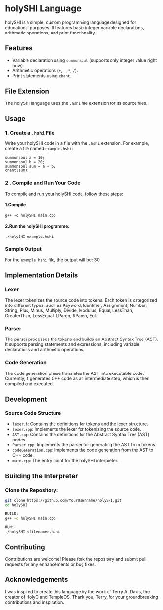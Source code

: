 # holySHI Language
holySHI is a simple, custom programming language designed for educational purposes. It features basic integer variable declarations, arithmetic operations, and print functionality.


## Features

- Variable declaration using `summonsoul` (supports only integer value right now).
- Arithmetic operations (`+`, `-`, `*`, `/`).
- Print statements using `chant`.

## File Extension

The holySHI language uses the `.hshi` file extension for its source files.

## Usage
### 1. Create a `.hshi` File
Write your holySHI code in a file with the `.hshi` extension. For example, create a file named `example.hshi`:
```plaintext
summonsoul a = 10;
summonsoul b = 20;
summonsoul sum = a + b;
chant(sum);
```
### 2 . Compile and Run Your Code
To compile and run your holySHI code, follow these steps:
#### 1.Compile 
```plaintext
g++ -o holySHI main.cpp
```
#### 2.Run the holySHI programme:
```plaintext
./holySHI example.hshi
```
### Sample Output
For the `example.hshi` file, the output will be:
30

## Implementation Details

### Lexer

The lexer tokenizes the source code into tokens. Each token is categorized into different types, such as Keyword, Identifier, Assignment, Number, String, Plus, Minus, Multiply, Divide, Modulus, Equal, LessThan, GreaterThan, LessEqual, LParen, RParen, Eol.

### Parser

The parser processes the tokens and builds an Abstract Syntax Tree (AST). It supports parsing statements and expressions, including variable declarations and arithmetic operations.

### Code Generation

The code generation phase translates the AST into executable code. Currently, it generates C++ code as an intermediate step, which is then compiled and executed.

## Development

### Source Code Structure

- `lexer.h`: Contains the definitions for tokens and the lexer structure.
- `lexer.cpp`: Implements the lexer for tokenizing the source code.
- `AST.cpp`: Contains the definitions for the Abstract Syntax Tree (AST) nodes.
- `Parser.cpp`: Implements the parser for generating the AST from tokens.
- `codeGeneration.cpp`: Implements the code generation from the AST to C++ code.
- `main.cpp`: The entry point for the holySHI interpreter.

## Building the Interpreter

### Clone the Repository:

```sh
git clone https://github.com/YourUsername/holySHI.git
cd holySHI

BUILD:
g++ -o holySHI main.cpp

RUN:
./holySHI <filename>.hshi
```

## Contributing
Contributions are welcome! Please fork the repository and submit pull requests for any enhancements or bug fixes.

## Acknowledgements
I was inspired to create this language by the work of Terry A. Davis, the creator of HolyC and TempleOS. Thank you, Terry, for your groundbreaking contributions and inspiration.







